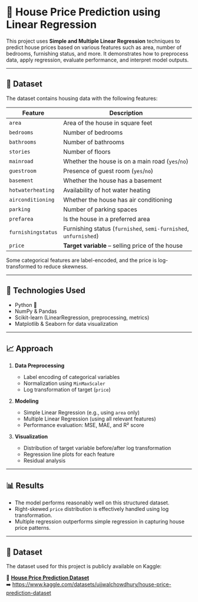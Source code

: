 # 🏡 House Price Prediction using Linear Regression

This project uses **Simple and Multiple Linear Regression** techniques to predict house prices based on various features such as area, number of bedrooms, furnishing status, and more. It demonstrates how to preprocess data, apply regression, evaluate performance, and interpret model outputs.

---

## 📁 Dataset

The dataset contains housing data with the following features:

| Feature               | Description                                           |
|-----------------------|-------------------------------------------------------|
| `area`                | Area of the house in square feet                      |
| `bedrooms`            | Number of bedrooms                                    |
| `bathrooms`           | Number of bathrooms                                   |
| `stories`             | Number of floors                                      |
| `mainroad`            | Whether the house is on a main road (`yes`/`no`)      |
| `guestroom`           | Presence of guest room (`yes`/`no`)                   |
| `basement`            | Whether the house has a basement                      |
| `hotwaterheating`     | Availability of hot water heating                     |
| `airconditioning`     | Whether the house has air conditioning                |
| `parking`             | Number of parking spaces                              |
| `prefarea`            | Is the house in a preferred area                      |
| `furnishingstatus`    | Furnishing status (`furnished`, `semi-furnished`, `unfurnished`) |
| `price`               | **Target variable** – selling price of the house      |

Some categorical features are label-encoded, and the price is log-transformed to reduce skewness.

---

## 🔧 Technologies Used

- Python 🐍
- NumPy & Pandas
- Scikit-learn (LinearRegression, preprocessing, metrics)
- Matplotlib & Seaborn for data visualization

---

## 📈 Approach

1. **Data Preprocessing**
   - Label encoding of categorical variables
   - Normalization using `MinMaxScaler`
   - Log transformation of target (`price`)

2. **Modeling**
   - Simple Linear Regression (e.g., using `area` only)
   - Multiple Linear Regression (using all relevant features)
   - Performance evaluation: MSE, MAE, and R² score

3. **Visualization**
   - Distribution of target variable before/after log transformation
   - Regression line plots for each feature
   - Residual analysis

---

## 📊 Results

- The model performs reasonably well on this structured dataset.
- Right-skewed `price` distribution is effectively handled using log transformation.
- Multiple regression outperforms simple regression in capturing house price patterns.

---

## 📁 Dataset

The dataset used for this project is publicly available on Kaggle:

🔗 **[House Price Prediction Dataset](https://www.kaggle.com/datasets/ujjwalchowdhury/house-price-prediction-dataset)**  
➡️ https://www.kaggle.com/datasets/ujjwalchowdhury/house-price-prediction-dataset

